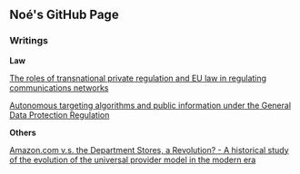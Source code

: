 ## Noé's GitHub Page




### Writings



**Law**

[The roles of transnational private regulation and EU law in regulating communications networks](https://github.com/noeger/github_pages/blob/gh-pages/Regulating%20Communicaiton%20Networks.pdf) 

[Autonomous targeting algorithms and public information under the General Data Protection Regulation](https://github.com/noeger/github_pages/blob/gh-pages/Autonomous%20targeting%20algorithms%20and%20public%20information%20under%20the%20General%20Data%20Protection%20Regulation.pdf) 


**Others**

[Amazon.com v.s. the Department Stores, a Revolution? - A historical study of the evolution of the universal provider model in the modern era](https://github.com/noeger/github_pages/blob/gh-pages/Amazon.com%20v.s.%20the%20Department%20Stores%2C%20a%20Revolution%3F%20A%20historical%20study%20of%20the%20evolution%20of%20the%20universal%20provider%20model%20in%20the%20modern%20era.pdf)




